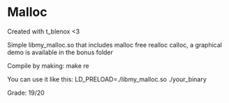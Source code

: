 # Malloc

Created with t_blenox <3

Simple libmy_malloc.so that includes malloc free realloc calloc, a graphical demo is available in the bonus folder

Compile by making: make re

You can use it like this: LD_PRELOAD=./libmy_malloc.so ./your_binary

Grade: 19/20
